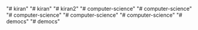 "# kiran" 
"# kiran" 
"# kiran2" 
"# computer-science" 
"# computer-science" 
"# computer-science" 
"# computer-science" 
"# computer-science" 
"# democs" 
"# democs" 

